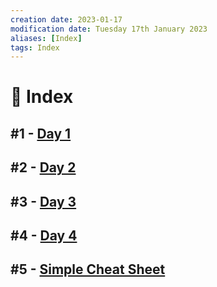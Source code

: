 ```yaml
---
creation date: 2023-01-17
modification date: Tuesday 17th January 2023
aliases: [Index] 
tags: Index
---
```


# 📕 Index

##  #1 - [Day 1](Classes_Notes/2022-08-12.md)

##  #2 - [Day 2](Classes_Notes/2022-08-16.md)

##  #3 - [Day 3](Classes_Notes/2022-09-02.md)

##  #4 - [Day 4](Classes_Notes/2022-09-09.md)

##  #5 - [Simple Cheat Sheet](Classes_Notes/Scilab_Cheat_Sheet.md)
